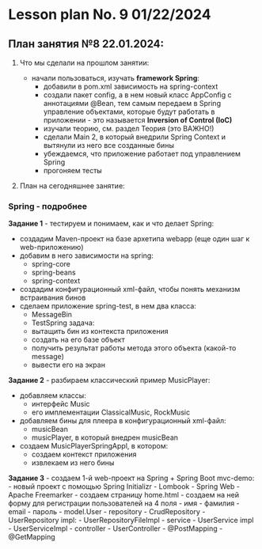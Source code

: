 # Lesson plan No. 9 01/22/2024



## План занятия №8 22.01.2024:

1. Что мы сделали на прошлом занятии: 
    - начали пользоваться, изучать **framework Spring**:
      - добавили в pom.xml зависимость на spring-context
      - создали пакет config, а в нем новый класс AppConfig с аннотациями @Bean, тем самым передаем в Spring управление объектами, которые будут работать в приложении - это называется **Inversion of Control (IoC)**
      - изучали теорию, см. раздел Теория (это ВАЖНО!)
      - сделали Main 2, в который внедрили Spring Context и вытянули из него все созданные бины
      - убеждаемся, что приложение работает под управлением Spring
      - прогоняем тесты 

2. План на сегодняшнее занятие:

### Spring - подробнее

**Задание 1** - тестируем и понимаем, как и что делает Spring:
   - создадим Maven-проект на базе архетипа webapp (еще один шаг к web-приложению)
   - добавим в него зависимости на spring:
     - spring-core
     - spring-beans
     - spring-context
   - создадим конфигурационный xml-файл, чтобы понять механизм встраивания бинов
   - сделаем приложение spring-test, в нем два класса:
     - MessageBin
     - TestSpring
     задача: 
     - вытащить бин из контекста приложения
     - создать на его базе объект
     - получить результат работы метода этого объекта (какой-то message)
     - вывести его на экран

**Задание 2** - разбираем класcический пример MusicPlayer:
   - добавляем классы:
     - интерфейс Music
     - его имплементации ClassicalMusic, RockMusic
   - добавляем бины для плеера в конфигурационный xml-файл:
     - musicBean
     - musicPlayer, в который внедрен musicBean
   - создаем MusicPlayerSpringAppl, в котором:
     - создаем контекст приложения
     - извлекаем из него бины

**Задание 3** - создаем 1-й web-проект на Spring + Spring Boot 
mvc-demo:
    - новый проект с помощью Spring Initializr
        - Lombook
        - Spring Web
        - Apache Freemarker
    - создаем страницу home.html
    - создаем на ней форму для регистрации пользователей на 4 поля
        - имя
        - фамилия
        - email
        - пароль
    - model.User
    - repository
        - CrudRepository
        - UserRepository
        impl:
            - UserRepositoryFileImpl
    - service
        - UserService
            impl
            - UserServiceImpl
    - controller
        - UserController
            - @PostMapping
            - @GetMapping
   









